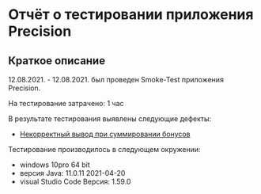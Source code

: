 # Отчёт о тестировании приложения Precision

## Краткое описание

12.08.2021. - 12.08.2021. был проведен Smoke-Test приложения Precision.

На тестирование затрачено: 1 час

В результате тестирования выявлены следующие дефекты:
* [Некорректный вывод при суммировании бонусов](https://github.com/CoolAleks/Precision/issues/1)

Тестирование производилось в следующем окружении:
* windows 10pro 64 bit
* версия Java: 11.0.11 2021-04-20
* visual Studio Code Версия: 1.59.0 
